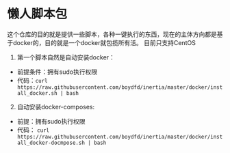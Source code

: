# 懒人脚本包
这个仓库的目的就是提供一些脚本，各种一键执行的东西，现在的主体方向都是基于docker的，目的就是一个docker就包揽所有活。
目前只支持CentOS

1. 第一个脚本自然是自动安装docker：
  - 前提条件：拥有sudo执行权限
  - 代码：`curl https://raw.githubusercontent.com/boydfd/inertia/master/docker/install_docker.sh | bash`

2. 自动安装docker-composes:
  - 前提：拥有sudo执行权限
  - 代码： `curl https://raw.githubusercontent.com/boydfd/inertia/master/docker/install_docker-docmpose.sh | bash`

